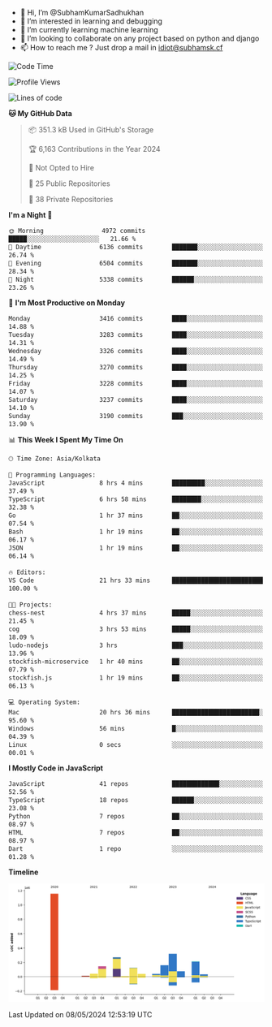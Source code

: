 - 👋 Hi, I’m @SubhamKumarSadhukhan
- 👀 I’m interested in learning and debugging
- 🌱 I’m currently learning machine learning
- 💞️ I’m looking to collaborate on any project based on python and django
- 📫 How to reach me ?
      Just drop a mail in idiot@subhamsk.cf

<!---
SubhamKumarSadhukhan/SubhamKumarSadhukhan is a ✨ special ✨ repository because its `README.md` (this file) appears on your GitHub profile.
You can click the Preview link to take a look at your changes.
--->


<!--START_SECTION:waka-->
![Code Time](http://img.shields.io/badge/Code%20Time-2%2C169%20hrs%2019%20mins-blue)

![Profile Views](http://img.shields.io/badge/Profile%20Views-1-blue)

![Lines of code](https://img.shields.io/badge/From%20Hello%20World%20I%27ve%20Written-2.6%20million%20lines%20of%20code-blue)

**🐱 My GitHub Data** 

> 📦 351.3 kB Used in GitHub's Storage 
 > 
> 🏆 6,163 Contributions in the Year 2024
 > 
> 🚫 Not Opted to Hire
 > 
> 📜 25 Public Repositories 
 > 
> 🔑 38 Private Repositories 
 > 
**I'm a Night 🦉** 

```text
🌞 Morning                4972 commits        █████░░░░░░░░░░░░░░░░░░░░   21.66 % 
🌆 Daytime                6136 commits        ███████░░░░░░░░░░░░░░░░░░   26.74 % 
🌃 Evening                6504 commits        ███████░░░░░░░░░░░░░░░░░░   28.34 % 
🌙 Night                  5338 commits        ██████░░░░░░░░░░░░░░░░░░░   23.26 % 
```
📅 **I'm Most Productive on Monday** 

```text
Monday                   3416 commits        ████░░░░░░░░░░░░░░░░░░░░░   14.88 % 
Tuesday                  3283 commits        ████░░░░░░░░░░░░░░░░░░░░░   14.31 % 
Wednesday                3326 commits        ████░░░░░░░░░░░░░░░░░░░░░   14.49 % 
Thursday                 3270 commits        ████░░░░░░░░░░░░░░░░░░░░░   14.25 % 
Friday                   3228 commits        ████░░░░░░░░░░░░░░░░░░░░░   14.07 % 
Saturday                 3237 commits        ████░░░░░░░░░░░░░░░░░░░░░   14.10 % 
Sunday                   3190 commits        ███░░░░░░░░░░░░░░░░░░░░░░   13.90 % 
```


📊 **This Week I Spent My Time On** 

```text
🕑︎ Time Zone: Asia/Kolkata

💬 Programming Languages: 
JavaScript               8 hrs 4 mins        █████████░░░░░░░░░░░░░░░░   37.49 % 
TypeScript               6 hrs 58 mins       ████████░░░░░░░░░░░░░░░░░   32.38 % 
Go                       1 hr 37 mins        ██░░░░░░░░░░░░░░░░░░░░░░░   07.54 % 
Bash                     1 hr 19 mins        ██░░░░░░░░░░░░░░░░░░░░░░░   06.17 % 
JSON                     1 hr 19 mins        ██░░░░░░░░░░░░░░░░░░░░░░░   06.14 % 

🔥 Editors: 
VS Code                  21 hrs 33 mins      █████████████████████████   100.00 % 

🐱‍💻 Projects: 
chess-nest               4 hrs 37 mins       █████░░░░░░░░░░░░░░░░░░░░   21.45 % 
cog                      3 hrs 53 mins       █████░░░░░░░░░░░░░░░░░░░░   18.09 % 
ludo-nodejs              3 hrs               ███░░░░░░░░░░░░░░░░░░░░░░   13.96 % 
stockfish-microservice   1 hr 40 mins        ██░░░░░░░░░░░░░░░░░░░░░░░   07.79 % 
stockfish.js             1 hr 19 mins        ██░░░░░░░░░░░░░░░░░░░░░░░   06.13 % 

💻 Operating System: 
Mac                      20 hrs 36 mins      ████████████████████████░   95.60 % 
Windows                  56 mins             █░░░░░░░░░░░░░░░░░░░░░░░░   04.39 % 
Linux                    0 secs              ░░░░░░░░░░░░░░░░░░░░░░░░░   00.01 % 
```

**I Mostly Code in JavaScript** 

```text
JavaScript               41 repos            █████████████░░░░░░░░░░░░   52.56 % 
TypeScript               18 repos            ██████░░░░░░░░░░░░░░░░░░░   23.08 % 
Python                   7 repos             ██░░░░░░░░░░░░░░░░░░░░░░░   08.97 % 
HTML                     7 repos             ██░░░░░░░░░░░░░░░░░░░░░░░   08.97 % 
Dart                     1 repo              ░░░░░░░░░░░░░░░░░░░░░░░░░   01.28 % 
```



**Timeline**

![Lines of Code chart](https://raw.githubusercontent.com/SubhamKumarSadhukhan/SubhamKumarSadhukhan/main/assets/bar_graph.png)


 Last Updated on 08/05/2024 12:53:19 UTC
<!--END_SECTION:waka-->
